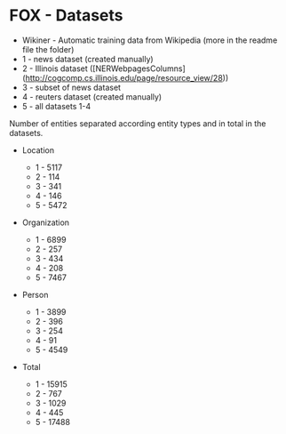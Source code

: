FOX - Datasets
===============
* Wikiner - Automatic training data from Wikipedia (more in the readme file the folder)
* 1 - news dataset (created manually)
* 2 - Illinois dataset ([NERWebpagesColumns] (http://cogcomp.cs.illinois.edu/page/resource_view/28))
* 3 - subset of news dataset
* 4 - reuters dataset (created manually)
* 5 - all datasets 1-4


Number of entities separated according entity types and in total in the datasets.

* Location
    - 1 - 5117
    - 2 - 114
    - 3 - 341
    - 4 - 146
    - 5 - 5472

* Organization
    - 1 - 6899
    - 2 - 257
    - 3 - 434
    - 4 - 208
    - 5 - 7467

* Person
    - 1 - 3899
    - 2 - 396
    - 3 - 254
    - 4 - 91
    - 5 - 4549

* Total
    - 1 - 15915
    - 2 - 767
    - 3 - 1029
    - 4 - 445
    - 5 - 17488
